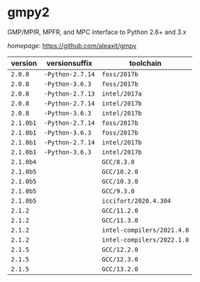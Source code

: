 # gmpy2

GMP/MPIR, MPFR, and MPC interface to Python 2.6+ and 3.x

*homepage*: <https://github.com/aleaxit/gmpy>

version | versionsuffix | toolchain
--------|---------------|----------
``2.0.8`` | ``-Python-2.7.14`` | ``foss/2017b``
``2.0.8`` | ``-Python-3.6.3`` | ``foss/2017b``
``2.0.8`` | ``-Python-2.7.13`` | ``intel/2017a``
``2.0.8`` | ``-Python-2.7.14`` | ``intel/2017b``
``2.0.8`` | ``-Python-3.6.3`` | ``intel/2017b``
``2.1.0b1`` | ``-Python-2.7.14`` | ``foss/2017b``
``2.1.0b1`` | ``-Python-3.6.3`` | ``foss/2017b``
``2.1.0b1`` | ``-Python-2.7.14`` | ``intel/2017b``
``2.1.0b1`` | ``-Python-3.6.3`` | ``intel/2017b``
``2.1.0b4`` |  | ``GCC/8.3.0``
``2.1.0b5`` |  | ``GCC/10.2.0``
``2.1.0b5`` |  | ``GCC/10.3.0``
``2.1.0b5`` |  | ``GCC/9.3.0``
``2.1.0b5`` |  | ``iccifort/2020.4.304``
``2.1.2`` |  | ``GCC/11.2.0``
``2.1.2`` |  | ``GCC/11.3.0``
``2.1.2`` |  | ``intel-compilers/2021.4.0``
``2.1.2`` |  | ``intel-compilers/2022.1.0``
``2.1.5`` |  | ``GCC/12.2.0``
``2.1.5`` |  | ``GCC/12.3.0``
``2.1.5`` |  | ``GCC/13.2.0``
